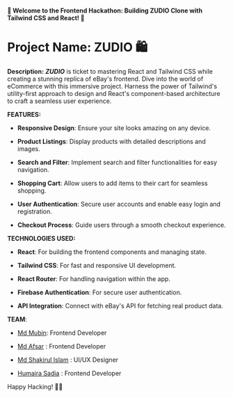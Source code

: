 #### 🚀 Welcome to the Frontend Hackathon: Building ZUDIO Clone with Tailwind CSS and React! 🛒

# **Project Name: ZUDIO 🛍️**

**Description:**
**_ZUDIO_** is ticket to mastering React and Tailwind CSS while creating a stunning replica of eBay's frontend. Dive into the world of eCommerce with this immersive project. Harness the power of Tailwind's utility-first approach to design and React's component-based architecture to craft a seamless user experience.


**FEATURES:**

- **Responsive Design**: Ensure your site looks amazing on any device.

- **Product Listings**: Display products with detailed descriptions and images.

- **Search and Filter**: Implement search and filter functionalities for easy navigation.

- **Shopping Cart**: Allow users to add items to their cart for seamless shopping.

- **User Authentication**: Secure user accounts and enable easy login and registration.

- **Checkout Process**: Guide users through a smooth checkout experience.


**TECHNOLOGIES USED:**
- **React**: For building the frontend components and managing state.

- **Tailwind CSS**: For fast and responsive UI development.

- **React Router**: For handling navigation within the app.

- **Firebase Authentication**: For secure user authentication.

- **API Integration**: Connect with eBay's API for fetching real product data.


**TEAM**:
- [Md Mubin](https://github.com/Mubin05): Frontend Developer

- [Md Afsar]() : Frontend Developer

- [Md Shakirul Islam]() : UI/UX Designer

- [Humaira Sadia](https://github.com/Humaira-Sadia) : Frontend Developer


Happy Hacking! 🚀🛒
